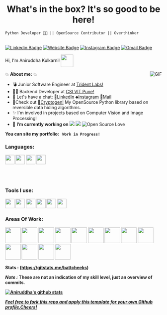 <h1 align="center">What's in the box? It's so good to be here! </h1>
<code>Python Developer 👨‍💻 || OpenSource Contributor || Overthinker </code>
<br>
<br>

[![Linkedin Badge](https://img.shields.io/badge/LinkedIn-0077B5?style=for-the-badge&logo=linkedin&logoColor=white&link=https://www.linkedin.com/in/aniruddha-kulkarni1911/)](https://www.linkedin.com/in/aniruddha-kulkarni1911/)
[![Website Badge](https://img.shields.io/badge/GitHub-100000?style=for-the-badge&logo=github&logoColor=white&link=https://github.com/battcheeks)](https://github.com/battcheeks/)
[![Instagram Badge](https://img.shields.io/badge/Instagram-E4405F?style=for-the-badge&logo=instagram&logoColor=white&link=https://www.instagram.com/battcheeks/)](https://www.instagram.com/battcheeks/)
[![Gmail Badge](https://img.shields.io/badge/Gmail-D14836?style=for-the-badge&logo=gmail&logoColor=white&logoColor=white&link=mailto:aniruddha.k1911@gmail.com)](mailto:aniruddha.k1911@gmail.com)
<br>



Hi, I'm Aniruddha Kulkarni! <img align="center" src="https://66.media.tumblr.com/9e3cc0dc120a12857d45c1c805c3d125/tumblr_mfbfb2tnCO1rfjowdo1_500.gif" width="40"> 



<img align="right" alt="GIF" src="https://thumbs.gfycat.com/AlarmedRepentantFlee-small.gif" />


:boom: **About me:** :boom:


- :bomb: Junior Software Engineer at [Trident Labs!](https://github.com/trident-labs-auv)
- :guardsman: Backend Developer at [CSI VIT Pune!](https://github.com/csi-vitpune)
- :speech_balloon: Let's have a chat: :crystal_ball:[LinkedIn](https://www.linkedin.com/in/aniruddha-kulkarni1911/) :clubs:[Instagram](https://www.instagram.com/battcheeks/) :gem:[Mail](mailto:aniruddha.k1911@gmail.com)
- :crown:Check out :information_desk_person:[Cryptogen!](https://pypi.org/project/cryptogen/) My OpenSource Python library based on reversible data hiding algorithms.
- ✨ I'm involved in projects based on Computer Vision and Image Processing!
-  🔭 **I’m currently working on**
![](https://img.shields.io/badge/Python-Full--Stack-brightgreen)  ![](https://img.shields.io/badge/Web%20Development-Backend%20Dev-yellowd)    ![Open Source Love](https://img.shields.io/badge/Computer%20Vision-Python%2FC%2B%2B-orange)

<b>You can site my portfolio:<b> <code> Work in Progress! </code>

 




 
### Languages:


<code><img height="30" src="https://www.python.org/static/community_logos/python-logo-generic.svg"></code>
<code><img height="30" src="https://encrypted-tbn0.gstatic.com/images?q=tbn:ANd9GcSTYr8dpctWT8lQRZvwhaussxjRMg8Ao8HGJA&usqp=CAU"></code>
<code><img height="30" src="https://upload.wikimedia.org/wikipedia/commons/4/4b/Bash_Logo_Colored.svg"></code>
<code><img height="30" src="https://www.r-project.org/logo/Rlogo.svg"></code>

<br>
<br>

### Tools I use:


<code><img height="30" src="https://upload.wikimedia.org/wikipedia/commons/3/32/OpenCV_Logo_with_text_svg_version.svg"></code>
<code><img height="30" src="https://upload.wikimedia.org/wikipedia/commons/3/31/NumPy_logo_2020.svg"></code>
<code><img height="30" src="https://static.djangoproject.com/img/logos/django-logo-negative.svg"></code>
<code><img height="30" src="https://upload.wikimedia.org/wikipedia/commons/3/3c/Flask_logo.svg"></code>
<code><img height="30" src="https://upload.wikimedia.org/wikipedia/commons/e/e6/Python_and_Qt.svg"></code>
<code><img height="30" src="https://cdn4.iconfinder.com/data/icons/small-n-flat/24/terminal-512.png"></code>
<br>

### Areas Of Work:

<code><img height="50" src="https://image.flaticon.com/icons/svg/2535/2535543.svg"></code>
<code><img height="50" src="https://image.flaticon.com/icons/svg/1596/1596639.svg"></code>
<code><img height="50" src="https://image.flaticon.com/icons/svg/944/944179.svg"></code>
<code><img height="50" src="https://image.flaticon.com/icons/svg/2942/2942156.svg"></code>
<code><img height="50" src="https://image.flaticon.com/icons/svg/2235/2235061.svg"></code>
<code><img height="50" src="https://image.flaticon.com/icons/svg/3003/3003696.svg"></code>
<code><img height="50" src="https://image.flaticon.com/icons/svg/2885/2885535.svg"></code>
<code><img height="50" src="https://image.flaticon.com/icons/svg/3056/3056301.svg"></code>
<code><img height="50" src="https://image.flaticon.com/icons/svg/1680/1680899.svg"></code>
<code><img height="50" src="https://image.flaticon.com/icons/svg/3118/3118399.svg"></code>
<code><img height="50" src="https://cdn.icon-icons.com/icons2/1508/PNG/512/matlab_104289.png"></code>
<code><img height="50" src="https://image.flaticon.com/icons/svg/1628/1628182.svg"></code>
<code><img height="50" src="https://image.flaticon.com/icons/png/512/2085/2085061.png"></code>




**Stats :**  (https://gitstats.me/battcheeks)
<br>

<i> Note :</i>  These are not an indication of my skill level, just an overview of commits.

[![Aniruddha's github stats](https://github-readme-stats.vercel.app/api?username=battcheeks)](https://github.com/battcheeks/github-readme-stats)


<u><i><b> Feel free to fork this repo and apply this template for your own Github profile.Cheers!</i></b></u>








